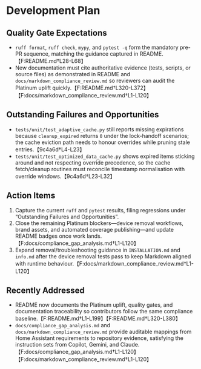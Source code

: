 # Development Plan

## Quality Gate Expectations
- `ruff format`, `ruff check`, `mypy`, and `pytest -q` form the mandatory pre-PR sequence, matching the guidance captured in README.【F:README.md†L28-L68】
- New documentation must cite authoritative evidence (tests, scripts, or source files) as demonstrated in README and `docs/markdown_compliance_review.md` so reviewers can audit the Platinum uplift quickly.【F:README.md†L320-L372】【F:docs/markdown_compliance_review.md†L1-L120】

## Outstanding Failures and Opportunities
- `tests/unit/test_adaptive_cache.py` still reports missing expirations because `cleanup_expired` returns `0` under the lock-handoff scenarios; the cache eviction path needs to honour overrides while pruning stale entries.【9c4a6d†L4-L23】
- `tests/unit/test_optimized_data_cache.py` shows expired items sticking around and not respecting override precedence, so the cache fetch/cleanup routines must reconcile timestamp normalisation with override windows.【9c4a6d†L23-L32】

## Action Items
1. Capture the current `ruff` and `pytest` results, filing regressions under “Outstanding Failures and Opportunities”.
2. Close the remaining Platinum blockers—device removal workflows, brand assets, and automated coverage publishing—and update README badges once work lands.【F:docs/compliance_gap_analysis.md†L1-L120】
3. Expand removal/troubleshooting guidance in `INSTALLATION.md` and `info.md` after the device removal tests pass to keep Markdown aligned with runtime behaviour.【F:docs/markdown_compliance_review.md†L1-L120】

## Recently Addressed
- README now documents the Platinum uplift, quality gates, and documentation traceability so contributors follow the same compliance baseline.【F:README.md†L1-L199】【F:README.md†L320-L380】
- `docs/compliance_gap_analysis.md` and `docs/markdown_compliance_review.md` provide auditable mappings from Home Assistant requirements to repository evidence, satisfying the instruction sets from Copilot, Gemini, and Claude.【F:docs/compliance_gap_analysis.md†L1-L120】【F:docs/markdown_compliance_review.md†L1-L120】
